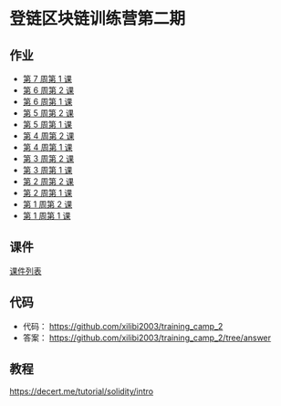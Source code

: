 # 登链区块链训练营第二期

## 作业

- [第 7 周第 1 课](./Week7-1/Work.md)
- [第 6 周第 2 课](./Week6-2/Work.md)
- [第 6 周第 1 课](./Week6-1/Work.md)
- [第 5 周第 2 课](./Week5-2/Work.md)
- [第 5 周第 1 课](./Week5-1/Work.md)
- [第 4 周第 2 课](./Week4-2/Work.md)
- [第 4 周第 1 课](./Week4-1/Work.md)
- [第 3 周第 2 课](./Week3-2/Work.md)
- [第 3 周第 1 课](./Week3-1/Work.md)
- [第 2 周第 2 课](./Week2-2/Work.md)
- [第 2 周第 1 课](./Week2-1/Work.md)
- [第 1 周第 2 课](./Week1-2/Work.md)
- [第 1 周第 1 课](./Week1-1/Work.md)

## 课件

[课件列表](./courseware/)

## 代码

- 代码： https://github.com/xilibi2003/training_camp_2
- 答案： https://github.com/xilibi2003/training_camp_2/tree/answer

## 教程

https://decert.me/tutorial/solidity/intro

